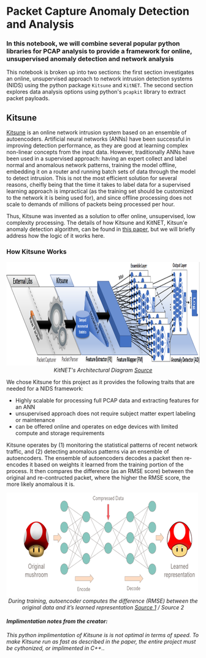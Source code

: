 # Packet Capture Anomaly Detection and Analysis

### In this notebook, we will combine several popular python libraries for PCAP analysis to provide a framework for online, unsupervised anomaly detection and network analysis

This notebook is broken up into two sections: the first section investigates an online, unsupervised approach to network intrusion detection systems (NIDS) using the python package `Kitsune` and `KitNET`. The second section explores data analysis options using python's `pcapkit` library to extract packet payloads.

## Kitsune
[Kitsune](https://github.com/ymirsky/Kitsune-py) is an online network intrusion system based on an ensemble of autoencoders. Artificial neural networks (ANNs) have been successful in improving detection performance, as they are good at learning complex non-linear concepts from the input data. However, traditionally ANNs have been used in a supervised approach: having an expert collect and label normal and anomalous network patterns, training the model offline, embedding it on a router and running batch sets of data through the model to detect intrusion. This is not the most efficient solution for several reasons, cheifly being that the time it takes to label data for a supervised learning approach is impractical (as the training set should be customized to the network it is being used for), and since offline processing does not scale to demands of millions of packets being processed per hour.

Thus, Kitsune was invented as a solution to offer online, unsupervised, low complexity processing. The details of how Kitsune and KitNET, Kitsun'e anomaly detection algorithm, can be found in [this paper](https://github.com/ymirsky/Kitsune-py/blob/master/Kitsune%20paper.pdf), but we will briefly address how the logic of it works here.

### How Kitsune Works
<img src="https://github.com/jennettageorge/NIDS/blob/master/Kitsune_fig.png?raw=true" alt="kitsune architecture" height='270' width="600"/>
<div align="center"><i>KitNET's Architectural Diagram <a href='https://github.com/ymirsky/Kitsune-py'>Source</a></i></div>

We chose Kitsune for this project as it provides the following traits that are needed for a NIDS framework:

- Highly scalable for processing full PCAP data and extracting features for an ANN
- unsupervised approach does not require subject matter expert labeling or maintenance
- can be offered online and operates on edge devices with limited compute and storage requirements

Kitsune operates by (1) monitoring the statistical patterns of recent network traffic, and (2) detecting anomalous patterns via an ensemble of autoencoders. The ensemble of autoencoders decodes a packet then re-encodes it based on weights it learned from the training portion of the process. It then compares the difference (as an RMSE score) between the original and re-contructed packet, where the higher the RMSE score, the more likely anomalous it is.  

<img src="kitsune_learned_rep.png" alt="drawing" height='270' width="500"/>
<div align="center"><i>During training, autoencoder computes the difference (RMSE) between the <br> original data and it’s learned representation <a href='https://medium.com/@curiousily/credit-card-fraud-detection-using-autoencoders-in-keras-tensorflow-for-hackers-part-vii-20e0c85301bd'>Source 1</a> / <a hred='https://medium.com/@anno.ai/scalable-machine-learning-for-packet-capture-data-with-kubeflow-b485a64c870a'>Source 2</a></i></div>


#### <i> Implimentation notes from the creator:
<i>This python implimentation of Kitsune is is not optimal in terms of speed. To make Kitsune run as fast as described in the paper, the entire project must be cythonized, or implimented in C++.</i>.
